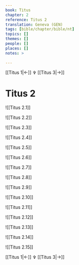 ```yaml
---
book: Titus
chapter: 2
reference: Titus 2
translation: Geneva (GEN)
tags: [bible/chapter/bible/nt]
topics: []
themes: []
people: []
places: []
notes: >
  
---
```


[[Titus 1|<-]] ✞ [[Titus 3|->]]

# Titus 2

![[Titus 2.1]]

![[Titus 2.2]]

![[Titus 2.3]]

![[Titus 2.4]]

![[Titus 2.5]]

![[Titus 2.6]]

![[Titus 2.7]]

![[Titus 2.8]]

![[Titus 2.9]]

![[Titus 2.10]]

![[Titus 2.11]]

![[Titus 2.12]]

![[Titus 2.13]]

![[Titus 2.14]]

![[Titus 2.15]]

[[Titus 1|<-]] ✞ [[Titus 3|->]]
